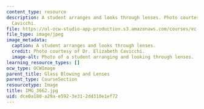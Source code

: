 ```yaml
---
content_type: resource
description: A student arranges and looks through lenses. Photo courtesy of Dr. Elizabeth
  Cavicchi.
file: https://ol-ocw-studio-app-production.s3.amazonaws.com/courses/ec-050-recreate-experiments-from-history-inform-the-future-from-the-past-galileo-january-iap-2010/dce0a180a29ae5923e312dd310e1ef72_IMG_3662.jpg
file_type: image/jpeg
image_metadata:
  caption: A student arranges and looks through lenses.
  credit: Photo courtesy of Dr. Elizabeth Cavicchi.
  image-alt: Photo of a student arranging and looking through lenses.
learning_resource_types: []
ocw_type: OCWImage
parent_title: Glass Blowing and Lenses
parent_type: CourseSection
resourcetype: Image
title: IMG_3662.jpg
uid: dce0a180-a29a-e592-3e31-2dd310e1ef72
---
```

